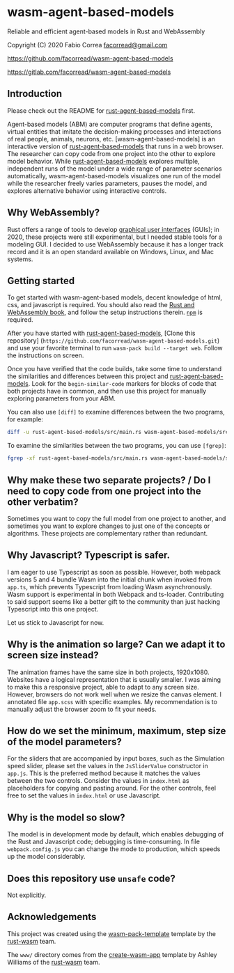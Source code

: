 # wasm-agent-based-models

Reliable and efficient agent-based models in Rust and WebAssembly

Copyright (C) 2020 Fabio Correa facorread@gmail.com

https://github.com/facorread/wasm-agent-based-models

https://gitlab.com/facorread/wasm-agent-based-models

## Introduction

Please check out the README for [rust-agent-based-models] first.

Agent-based models (ABM) are computer programs that define agents, virtual entities that imitate the decision-making processes and interactions of real people, animals, neurons, etc. [wasm-agent-based-models] is an interactive version of [rust-agent-based-models] that runs in a web browser. The researcher can copy code from one project into the other to explore model behavior. While [rust-agent-based-models] explores multiple, independent runs of the model under a wide range of parameter scenarios automatically, wasm-agent-based-models visualizes one run of the model while the researcher freely varies parameters, pauses the model, and explores alternative behavior using interactive controls.

## Why WebAssembly?

Rust offers a range of tools to develop [graphical user interfaces] (GUIs); in 2020, these projects were still experimental, but I needed stable tools for a modeling GUI. I decided to use WebAssembly because it has a longer track record and it is an open standard available on Windows, Linux, and Mac systems.

## Getting started

To get started with wasm-agent-based models, decent knowledge of html, css, and javascript is required. You should also read the [Rust and WebAssembly book], and follow the setup instructions therein. [`npm`] is required.

After you have started with [rust-agent-based-models], [Clone this repository] (`https://github.com/facorread/wasm-agent-based-models.git`) and use your favorite terminal to run `wasm-pack build --target web`. Follow the instructions on screen.

Once you have verified that the code builds, take some time to understand the similarities and differences between this project and [rust-agent-based-models]. Look for the `begin-similar-code` markers for blocks of code that both projects have in common, and then use this project for manually exploring parameters from your ABM.

You can also use `[diff]` to examine differences between the two programs, for example:

```bash
diff -u rust-agent-based-models/src/main.rs wasm-agent-based-models/src/lib.rs
```

To examine the similarities between the two programs, you can use `[fgrep]`:

```bash
fgrep -xf rust-agent-based-models/src/main.rs wasm-agent-based-models/src/lib.rs
```

## Why make these two separate projects? / Do I need to copy code from one project into the other verbatim?

Sometimes you want to copy the full model from one project to another, and sometimes you want to explore changes to just one of the concepts or algorithms. These projects are complementary rather than redundant.

## Why Javascript? Typescript is safer.

I am eager to use Typescript as soon as possible. However, both webpack versions 5 and 4 bundle Wasm into the initial chunk when invoked from `app.ts`, which prevents Typescript from loading Wasm asynchronously. Wasm support is experimental in both Webpack and ts-loader. Contributing to said support seems like a better gift to the community than just hacking Typescript into this one project.

Let us stick to Javascript for now.

## Why is the animation so large? Can we adapt it to screen size instead?

The animation frames have the same size in both projects, 1920x1080. Websites have a logical representation that is usually smaller. I was aiming to make this a responsive project, able to adapt to any screen size. However, browsers do not work well when we resize the canvas element. I annotated file `app.scss` with specific examples. My recommendation is to manually adjust the browser zoom to fit your needs.

## How do we set the minimum, maximum, step size of the model parameters?

For the sliders that are accompanied by input boxes, such as the Simulation speed slider, please set the values in the `JsSliderValue` constructor in `app.js`. This is the preferred method because it matches the values between the two controls. Consider the values in `index.html` as placeholders for copying and pasting around. For the other controls, feel free to set the values in `index.html` or use Javascript.

## Why is the model so slow?

The model is in development mode by default, which enables debugging of the Rust and Javascript code; debugging is time-consuming. In file `webpack.config.js` you can change the mode to production, which speeds up the model considerably.

## Does this repository use `unsafe` code?

Not explicitly.

## Acknowledgements

This project was created using the [wasm-pack-template] template by the [rust-wasm] team.

The `www/` directory comes from the [create-wasm-app] template by Ashley Williams of the [rust-wasm] team.

[create-wasm-app]:https://github.com/rustwasm/create-wasm-app
[diff]:https://man7.org/linux/man-pages/man1/diff.1.html
[fgrep]:https://man7.org/linux/man-pages/man1/fgrep.1.html
[graphical user interfaces]:https://www.areweguiyet.com/
[`npm`]:https://www.npmjs.com/get-npm
[rust-agent-based-models]:https://github.com/facorread/rust-agent-based-models
[Rust and WebAssembly book]:https://rustwasm.github.io/docs/book/
[rust-wasm]:https://rustwasm.github.io/
[wasm-pack-template]:https://github.com/rustwasm/wasm-pack-template
